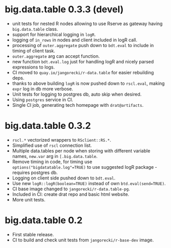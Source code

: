 # big.data.table 0.3.3 (devel)

* unit tests for nested R nodes allowing to use Rserve as gateway having `big.data.table` class.
* support for hierarchical logging in `logR`.
* logging of `in_rows` in nodes and client included in logR call.
* processing of `outer.aggregate` push down to `bdt.eval` to include in timing of client task.
* `outer.aggregate` arg can accept function.
* new function `bdt.eval.log` just for handling logR and nicely parsed expressions to logs.
* CI moved to `quay.io/jangorecki/r-data.table` for easier rebuilding deps.
* thanks to above building `logR` is now pushed down to `rscl.eval`, making `expr` log in db more verbose.
* Unit tests for logging to postgres db, auto skip when desired.
* Using `postgres` service in CI.
* Single CI job, generating tech homepage with `drat@artifacts`.

# big.data.table 0.3.2

* `rscl.*` vectorized wrappers to `RSclient::RS.*`.
* Simplified use of `rscl` connection list.
* Multiple data.tables per node when storing with different variable names, `new.var` arg in `[.big.data.table`.
* Remove timing in code, for timing use `options("bigdatatable.log"=TRUE)` to use suggested logR package - requires postgres db.
* Logging on client side pushed down to `bdt.eval`.
* Use new `logR::logR(boolean=TRUE)` instead of own `btd.eval(send=TRUE)`.
* CI base image changed to `jangorecki/r-data.table-pg`.
* Included in CI: create drat repo and basic html website.
* More unit tests.

# big.data.table 0.2

* First stable release.
* CI to build and check unit tests from `jangorecki/r-base-dev` image.
